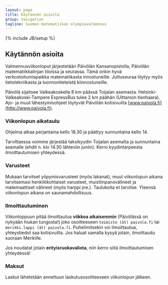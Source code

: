 ```yaml
---
layout: page
title: Käytännön asioita
group: navigation
tagline: Suomen matematiikan olympiavalmennus
---
```

{% include JB/setup %}


## Käytännön asioita

Valmennusviikonloput järjestetään Päivölän Kansanopistolla, Päivölän
matematiikkalinjan tiloissa ja seurassa. Tämä onkin hyvä
verkostoitumispaikka matematiikasta innostuneille. Juttuseuraa löytyy myös
tietotekniikasta ja luonnontieteistä kiinnostuneille.

Päivölä sijaitsee Valkeakoskella 8 km päässä Toijalan asemasta.
Helsinki-Valkeakoski-Tampere ExpressBus tulee 2 km päähän (Uittamon
tienhaara). Ajo- ja muut lähestymisohjeet löytyvät Päivölän kotisivuilta
[www.paivola.fi](http://www.paivola.fi).

### Viikonlopun aikataulu

Ohjelma alkaa perjantaina kello 18.30 ja päättyy sunnuntaina kello 14.

Tarvittaessa voimme järjestää taksikyydin Toijalan asemalta ja sunnuntaina
asemalle (ehdit n. klo 14.30 lähteviin juniin). Kerro kyydintarpeesta
ilmoittautumisen yhteydessä.

### Varusteet

Mukaan tarvitset yöpymisvarusteet (myös lakanat), muut viikonlopun aikana
tarvitsemasi henkilökohtaiset varusteet, muistiinpanovälineet ja
matemaattiset välineet (myös harppi jne.). Taulukoita et tarvitse. Yleensä
viikonlopun aikana on saunamahdollisuus.

### Ilmoittautuminen

Viikonloppuun pitää ilmoittautua **viikkoa aikaisemmin**
(Päivölässä on nykyään hiukan tungosta!) joko osoitteeseen
`toimisto (ät) paivola.fi` tai
`merikki.lappi (ät) paivola.fi`.
Puhelimitsekin voi ilmoittautua, yhteystiedot saa kotisivuilta. Jos haluat
samalla kysyä jotain, ilmoittaudu suoraan Merikille.

Jos noudatat jotain **erityisruokavaliota**, niin kerro siitä
ilmoittautumisen yhteydessä!

### Maksut

Laskut lähetetään annettuun laskutusosoitteeseen viikonlopun jälkeen.
